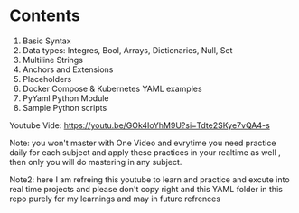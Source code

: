 # Contents

1. Basic Syntax
2. Data types: Integres, Bool, Arrays, Dictionaries, Null, Set
3. Multiline Strings
4. Anchors and Extensions
5. Placeholders
6. Docker Compose & Kubernetes YAML examples
7. PyYaml Python Module
8. Sample Python scripts

Youtube Vide: https://youtu.be/GOk4IoYhM9U?si=Tdte2SKye7vQA4-s

Note: you won't master with One Video and evrytime you need practice daily for each subject and apply these practices in your realtime as well , then only you will do mastering in any subject.

Note2: here I am refreing this youtube to learn and practice and excute into real time projects and please don't copy right and this YAML folder in this repo purely for my learnings and may in future refrences 
